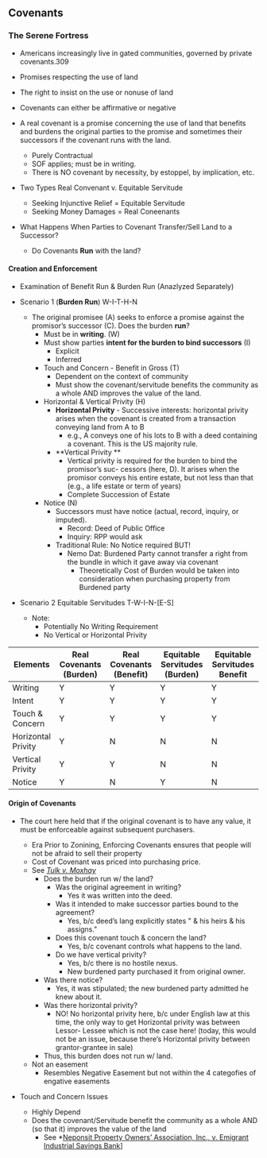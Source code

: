 ## Covenants

### The Serene Fortress
- Americans increasingly live in gated communities, governed by private covenants.309

- Promises respecting the use of land
- The right to insist on the use or nonuse of land
- Covenants can either be affirmative or negative
- A real covenant is a promise concerning the use of land that benefits and burdens the original parties to the promise and sometimes their successors if the covenant runs with the land.
  - Purely Contractual
  - SOF applies; must be in writing.
  - There is NO covenant by necessity, by estoppel, by implication, etc.

- Two Types Real Convenant v. Equitable Servitude
  - Seeking Injunctive Relief = Equitable Servitude
  - Seeking Money Damages = Real Coneenants

- What Happens When Parties to Covenant Transfer/Sell Land to a Successor?
  - Do Covenants **Run** with the land?


#### Creation and Enforcement
- Examination of Benefit Run & Burden Run (Anazlyzed Separately)

- Scenario 1 (**Burden Run**) W-I-T-H-N
  - The original promisee (A) seeks to enforce a promise against the promisor’s successor (C). Does the burden **run**?
    - Must be in **writing**. (W)
    - Must show parties **intent for the burden to bind successors** (I)
      - Explicit
      - Inferred
    - Touch and Concern - Benefit in Gross (T)
      - Dependent on the context of community
      - Must show the covenant/servitude benefits the community as a whole AND improves the value of the land.
    - Horizontal & Vertical Privity (H)
      - **Horizontal Privity** - Successive interests: horizontal privity arises when the covenant is created from a transaction conveying land from A to B
        - e.g., A conveys one of his lots to B with a deed containing a covenant. This is the US majority rule.
      - **Vertical Privity **
        - Vertical privity is required for the burden to bind the promisor’s suc- cessors (here, D). It arises when the promisor conveys his entire estate, but not less than that (e.g., a life estate or term of years)
        - Complete Succession of Estate
    - Notice (N)
      - Successors must have notice (actual, record, inquiry, or imputed).
        - Record: Deed of Public Office
        - Inquiry: RPP would ask
      - Traditional Rule: No Notice required BUT!
        - Nemo Dat: Burdened Party cannot transfer a right from the bundle in which it gave away via covenant
          - Theoretically Cost of Burden would be taken into consideration when purchasing property from Burdened party
- Scenario 2 Equitable Servitudes T-W-I-N-[E-S]
  - Note:
    - Potentially No Writing Requirement
    - No Vertical or Horizontal Privity



Elements  | Real Covenants (Burden)  | Real Covenants (Benefit)  | Equitable Servitudes (Burden)  |  Equitable Servitudes Benefit
---|---|---|---|--
Writing  | Y  |  Y |  Y |  Y
Intent  | Y  |  Y |  Y |  Y
Touch & Concern  | Y  | Y  |  Y |  Y
Horizontal Privity   |  Y |  N | N  |  N
Vertical Privity  |  Y |  Y |  N |  N
Notice  | Y  |  N | Y  |  N



#### Origin of Covenants
- The court here held that if the original covenant is to have any value, it must be enforceable against subsequent purchasers.
  - Era Prior to Zonining, Enforcing Covenants ensures that people will not be afraid to sell their property
  - Cost of Covenant was priced into purchasing price.
  - See *[Tulk v. Moxhay](Link)*
    - Does the burden run w/ the land?
      - Was the original agreement in writing?
        - Yes it was written into the deed.
      - Was it intended to make successor parties bound to the agreement?
        - Yes, b/c deed’s lang explicitly states " & his heirs & his assigns."
      - Does this covenant touch & concern the land?
        - Yes, b/c covenant controls what happens to the
      land.
      - Do we have vertical privity?
        - Yes, b/c there is no hostile nexus.
        - New burdened party purchased it from original
      owner.
     - Was there notice?
        - Yes, it was stipulated; the new burdened party admitted he knew about it.
     - Was there horizontal privity?
        - NO! No horizontal privity here, b/c under English law at this time, the only way to get Horizontal privity was between Lessor- Lessee which is not the case here! (today, this would not be an issue, because there’s Horizontal privity between grantor-grantee in sale)
     - Thus, this burden does not run w/ land.
   - Not an easement
     - Resembles Negative Easement but not within the 4 categofies of engative easements

- Touch and Concern Issues
  - Highly Depend
  - Does the covenant/Servitude benefit the community as a whole AND (so that it) improves the value of the land
    - See *[Neponsit Property Owners’ Association, Inc., v. Emigrant Industrial Savings Bank](Link)]
